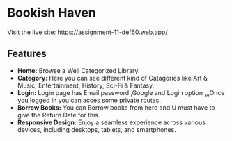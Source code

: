# Bookish Haven

Visit the live site: https://assignment-11-def60.web.app/

## Features 

- **Home:** Browse a Well Categorized Library.
- **Category:** Here you can see different kind of Catagories like Art & Music, Entertainment, History, Sci-Fi & Fantasy.
- **Login:** Login page has Email password ,Google and Login option ,,,Once you logged in you can acces some private routes.
- **Borrow Books:** You can Borrow books from here and U must have to give the Return Date for this.
- **Responsive Design:** Enjoy a seamless experience across various devices, including desktops, tablets, and smartphones.


